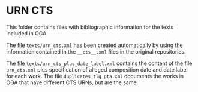 # URN CTS

This folder contains files with bibliographic information for the texts
included in OGA.

The file `texts/urn_cts.xml` has been created automatically by using the
information contained in the `__cts__.xml` files in the original repositories.

The file `texts/urn_cts_plus_date_label.xml` contains the content of the file
`urn_cts.xml` plus specification of alleged composition date and date label for
each work. The file `duplicates_tlg_pta.xml` documents the works in OGA that have different
CTS URNs, but are the same.
